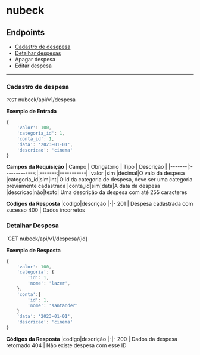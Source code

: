 <!-- Nome do projeto -->
# nubeck

<!-- Listagem dos endpoints -->
## Endpoints 

- [Cadastro de desepesa](#cadastro-de-despesa) 
- [Detalhar despesas](#detalhar-despesa)
- Apagar despesa
- Editar despesa
---
### Cadastro de despesa

<!-- Endereço do recurso -->
`POST` nubeck/api/v1/despesa
        <!-- Colocar a versão é importante para compatibilidade  -->

**Exemplo de Entrada**
```js
{
    'valor': 100,
    'categoria_id': 1,
    'conta_id': 1,
    'data': '2023-01-01',
    'descricao': 'cinema'
}
```

**Campos da Requisição**
| Campo | Obrigatório | Tipo  | Descrição |
|-------|:-------------:|:-------:|-----------|
|valor  |sim          |decimal|O valo da despesa
|categoria_id|sim|int| O id da categoria de despesa, deve ser uma categoria previamente cadastrada
|conta_id|sim|data|A data da despesa
|descricao|não|texto| Uma descrição da despesa com até 255 caracteres

**Códigos da Resposta**
|codigo|descrição
|-|-
201 | Despesa cadastrada com sucesso
400 | Dados incorretos

### Detalhar Despesa
`GET nubeck/api/v1/despesa/{id}

**Exemplo de Resposta**
```js
{
    'valor': 100,
    'categoria': {
        'id': 1,
        'nome': 'lazer',
    },
    'conta':{
        'id': 1,
        'nome': 'santander'
    }
    'data': '2023-01-01',
    'descricao': 'cinema'
}
```
**Códigos da Resposta**
|codigo|descrição
|-|-
200 | Dados da despesa retornado
404 | Não existe despesa com esse ID

